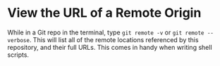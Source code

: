 # View the URL of a Remote Origin

While in a Git repo in the terminal, type `git remote -v` or `git remote --verbose`. This will list all of the remote locations referenced by this repository, and their full URLs. This comes in handy when writing shell scripts.
